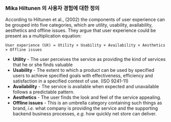 ### Mika Hiltunen 의 사용자 경험에 대한 정의

According to Hiltunen et al., (2002) the components of user experience can be grouped into
five categories, which are utility, usability, availability, aesthetics and offline issues. They
argue that user experience could be present as a multiplication equation:

```User experience (UX) = Utility × Usability × Availability × Aesthetics × Offline issues```

* __Utility__ - The user perceives the service as providing the kind of services that he or she finds valuable
* __Usability__ - The extent to which a product can be used by specified users to achieve specified goals with effectiveness, efficiency and satisfaction in a specified context of use. (ISO 9241-11)
* __Availability__ - The service is available when expected and unavailable follows a predictable pattern.
* __Aesthetics__ - The user finds the look and feel of the service appealing.
* __Offline issues__ - This is an umbrella category containing such things as brand,  *i.e.* what company is providing the service and the supporting backend business processes, *e.g.* how quickly net store can deliver.
